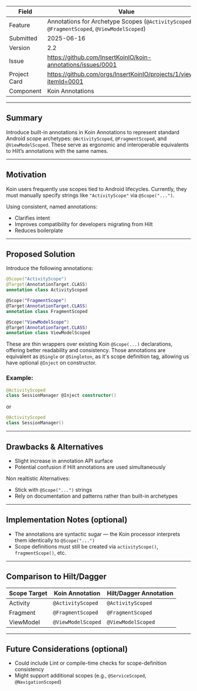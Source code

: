 | Field         | Value                                                                 |
|---------------|-----------------------------------------------------------------------|
| Feature       | Annotations for Archetype Scopes (`@ActivityScoped`, `@FragmentScoped`, `@ViewModelScoped`) |
| Submitted     | 2025-06-16                                                            |
| Version       | 2.2                                                                   |
| Issue         | https://github.com/InsertKoinIO/koin-annotations/issues/0001          |
| Project Card  | https://github.com/orgs/InsertKoinIO/projects/1/views/1?itemId=0001   |
| Component     | Koin Annotations                                                           |

---

## Summary

Introduce built-in annotations in Koin Annotations to represent standard Android scope archetypes: `@ActivityScoped`, `@FragmentScoped`, and `@ViewModelScoped`. These serve as ergonomic and interoperable equivalents to Hilt’s annotations with the same names.

---

## Motivation

Koin users frequently use scopes tied to Android lifecycles. Currently, they must manually specify strings like `"ActivityScope"` via `@Scope("...")`.

Using consistent, named annotations:
- Clarifies intent
- Improves compatibility for developers migrating from Hilt
- Reduces boilerplate

---

## Proposed Solution

Introduce the following annotations:

```kotlin
@Scope("ActivityScope")
@Target(AnnotationTarget.CLASS)
annotation class ActivityScoped

@Scope("FragmentScope")
@Target(AnnotationTarget.CLASS)
annotation class FragmentScoped

@Scope("ViewModelScope")
@Target(AnnotationTarget.CLASS)
annotation class ViewModelScoped
```

These are thin wrappers over existing Koin `@Scope(...)` declarations, offering better readability and consistency. Those annotations are equivalent as `@Single` or `@Singleton`, as it's scope definition tag, allowing us have optional `@Inject` on constructor.

### Example:

```kotlin
@ActivityScoped
class SessionManager @Inject constructor()
```

or

```kotlin
@ActivityScoped
class SessionManager()
```

---

## Drawbacks & Alternatives

- Slight increase in annotation API surface
- Potential confusion if Hilt annotations are used simultaneously

Non realtistic Alternatives:
- Stick with `@Scope("...")` strings
- Rely on documentation and patterns rather than built-in archetypes

---

## Implementation Notes (optional)

- The annotations are syntactic sugar — the Koin processor interprets them identically to `@Scope("...")`
- Scope definitions must still be created via `activityScope()`, `fragmentScope()`, etc.

---

## Comparison to Hilt/Dagger

| Scope Target     | Koin Annotation           | Hilt/Dagger Annotation |
|------------------|---------------------------|-------------------------|
| Activity         | `@ActivityScoped`         | `@ActivityScoped`       |
| Fragment         | `@FragmentScoped`         | `@FragmentScoped`       |
| ViewModel        | `@ViewModelScoped`        | `@ViewModelScoped`      |

---

## Future Considerations (optional)

- Could include Lint or compile-time checks for scope-definition consistency
- Might support additional scopes (e.g., `@ServiceScoped`, `@NavigationScoped`)
